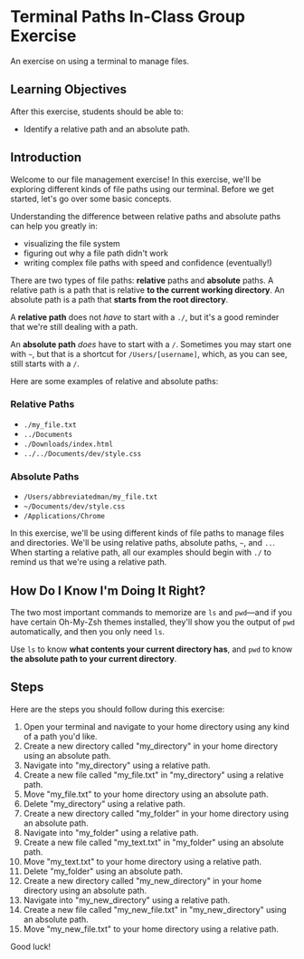 # Terminal Paths In-Class Group Exercise

An exercise on using a terminal to manage files.

## Learning Objectives

After this exercise, students should be able to:

- Identify a relative path and an absolute path.

## Introduction

Welcome to our file management exercise! In this exercise, we'll be exploring different kinds of file paths using our terminal. Before we get started, let's go over some basic concepts.

Understanding the difference between relative paths and absolute paths can help you greatly in:

- visualizing the file system
- figuring out why a file path didn't work
- writing complex file paths with speed and confidence (eventually!)

There are two types of file paths: **relative** paths and **absolute** paths. A relative path is a path that is relative **to the current working directory**. An absolute path is a path that **starts from the root directory**.

A **relative path** does not _have_ to start with a `./`, but it's a good reminder that we're still dealing with a path.

An **absolute path** _does_ have to start with a `/`. Sometimes you may start one with `~`, but that is a shortcut for `/Users/[username]`, which, as you can see, still starts with a `/`.

Here are some examples of relative and absolute paths:

### Relative Paths

- `./my_file.txt`
- `../Documents`
- `./Downloads/index.html`
- `../../Documents/dev/style.css`

### Absolute Paths

- `/Users/abbreviatedman/my_file.txt`
- `~/Documents/dev/style.css`
- `/Applications/Chrome`

In this exercise, we'll be using different kinds of file paths to manage files and directories. We'll be using relative paths, absolute paths, `~`, and `..`. When starting a relative path, all our examples should begin with `./` to remind us that we're using a relative path.

## How Do I Know I'm Doing It Right?

The two most important commands to memorize are `ls` and `pwd`—and if you have certain Oh-My-Zsh themes installed, they'll show you the output of `pwd` automatically, and then you only need `ls`.

Use `ls` to know **what contents your current directory has**, and `pwd` to know **the absolute path to your current directory**.

## Steps

Here are the steps you should follow during this exercise:

1. Open your terminal and navigate to your home directory using any kind of a path you'd like.
2. Create a new directory called "my_directory" in your home directory using an absolute path.
3. Navigate into "my_directory" using a relative path.
4. Create a new file called "my_file.txt" in "my_directory" using a relative path.
5. Move "my_file.txt" to your home directory using an absolute path.
6. Delete "my_directory" using a relative path.
7. Create a new directory called "my_folder" in your home directory using an absolute path.
8. Navigate into "my_folder" using a relative path.
9. Create a new file called "my_text.txt" in "my_folder" using an absolute path.
10. Move "my_text.txt" to your home directory using a relative path.
11. Delete "my_folder" using an absolute path.
12. Create a new directory called "my_new_directory" in your home directory using an absolute path.
13. Navigate into "my_new_directory" using a relative path.
14. Create a new file called "my_new_file.txt" in "my_new_directory" using an absolute path.
15. Move "my_new_file.txt" to your home directory using a relative path.

Good luck!
